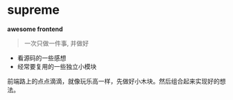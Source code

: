 # supreme

 **awesome frontend**
 
> 一次只做一件事, 并做好

+ 看源码的一些感想
+ 经常要复用的一些独立小模块

前端路上的点点滴滴，就像玩乐高一样，先做好小木块。然后组合起来实现好的想法。
